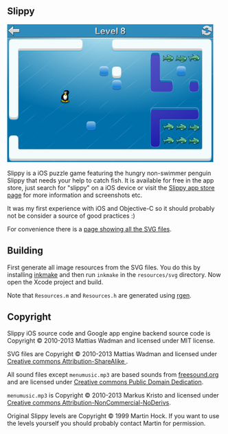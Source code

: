 ## Slippy

![](github/screenshot.png)

Slippy is a iOS puzzle game featuring the hungry non-swimmer penguin Slippy that
needs your help to catch fish. It is available for free in the app store, just search for "slippy" on a iOS device or visit the [Slippy app store page](https://itunes.apple.com/us/app/slippy-full-version/id408254506) for more information and screenshots etc.

It was my first experience with iOS and Objective-C so it should probably not
be consider a source of good practices :)

For convenience there is a
[page showing all the SVG files](http://wader.github.com/slippy/resources/svg/all.md).

## Building

First generate all image resources from the SVG files. You do this by installing
[inkmake](https://github.com/wader/inkmake) and then run `inkmake` in the
`resources/svg` directory. Now open the Xcode project and build.

Note that `Resources.m` and `Resources.h` are generated using [rgen](https://github.com/wader/rgen).

## Copyright

Slippy iOS source code and Google app engine backend source code is Copyright © 2010-2013 Mattias Wadman and licensed under MIT license.

SVG files are Copyright © 2010-2013 Mattias Wadman and licensed under [Creative commons Attribution-ShareAlike ](http://creativecommons.org/licenses/by-sa/3.0/).

All sound files except `menumusic.mp3` are based sounds from [freesound.org](http://freesound.org) and are licensed under [Creative commons Public Domain Dedication](http://creativecommons.org/publicdomain/zero/1.0/).

`menumusic.mp3` is Copyright © 2010-2013 Markus Kristo and licensed under [Creative commons Attribution-NonCommercial-NoDerivs](http://creativecommons.org/licenses/by-nc-nd/3.0/).


Original Slippy levels are Copyright © 1999 Martin Hock. If you want to use the levels
yourself you should probably contact Martin for permission.

